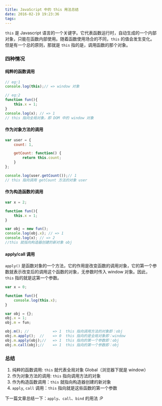 ```yaml
---
title: JavaScript 中的 this 用法总结
date: 2016-02-19 19:23:36
tags:
---
```


`this` 是 Javascript 语言的一个关键字。它代表函数运行时，自动生成的一个内部对象，只能在函数内部使用。随着函数使用场合的不同，`this` 的值会发生变化。但是有一个总的原则，那就是 `this` 指的是，调用函数的那个对象。

<!-- more -->
### 四种情况
#### 纯粹的函数调用

```js
// eg:1
console.log(this);// => window 对象

// eg:2
function fun(){
    this.x = 1;
}
console.log(x); // => 1
// this 指向全局对象，即 DOM 中的 window 对象
```

#### 作为对象方法的调用

```js
var user = {
    count: 1,

    getCount: function() {
        return this.count;
    }
};

console.log(user.getCount());// 1
// this 指向调用 getCount 方法的对象 user
```

#### 作为构造函数的调用
```js
var x = 2;

function fun(){
    this.x = 1;
}

var obj = new fun();
console.log(obj.x); // => 1
console.log(x); // => 2
//this 就指向构造器创建的新对象 obj
```

#### apply/call 调用
`apply()` 是函数对象的一个方法，它的作用是改变函数的调用对象，它的第一个参数就表示改变后的调用这个函数的对象，无参数时传入 window 对象。因此，`this` 指的就是这第一个参数。
```js
var x = 0;

function fun(){
    console.log(this.x);
}

var obj = {};
obj.x = 1;
obj.m = fun;

obj.m(); //           => 1  this 指向调用方法的对象即：obj
obj.m.apply();  //    => 0  this 指向的是全局对象即：window
obj.m.apply(obj);//   => 1  this 指向的第一个参数即：obj
obj.m.call(obj);//    => 1  this 指向的第一个参数即：obj
```

### 总结
1. 纯粹的函数调用: `this` 就代表全局对象 Global（浏览器下就是 window）
2. 作为对象方法的调用: `this` 指向调用方法的对象
3. 作为构造函数调用：`this` 就指向构造器创建的新对象
4. `apply`, `call` 调用：`this` 指向就是这些函数的第一个参数

下一篇文章总结一下：`apply`、`call`、`bind` 的用法 :P
